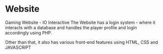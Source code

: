 # Website
Gaming Website - IO Interactive
The Website has a login system - where it interacts with a database and handles the player profile and login accordingly using PHP. 

Other than that, it also has various front-end features using HTML, CSS and JAVASCRIPT
